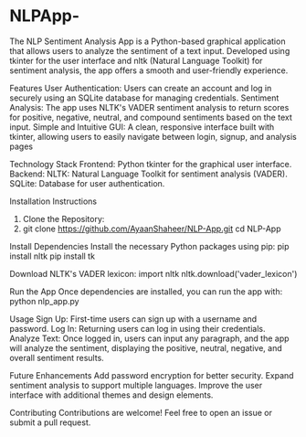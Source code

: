 # NLPApp-
The NLP Sentiment Analysis App is a Python-based graphical application that allows users to analyze the sentiment of a text input. Developed using tkinter for the user interface and nltk (Natural Language Toolkit) for sentiment analysis, the app offers a smooth and user-friendly experience.

Features
User Authentication: Users can create an account and log in securely using an SQLite database for managing credentials.
Sentiment Analysis: The app uses NLTK's VADER sentiment analysis to return scores for positive, negative, neutral, and compound sentiments based on the text input.
Simple and Intuitive GUI: A clean, responsive interface built with tkinter, allowing users to easily navigate between login, signup, and analysis pages

Technology Stack
Frontend: Python tkinter for the graphical user interface.
Backend:
NLTK: Natural Language Toolkit for sentiment analysis (VADER).
SQLite: Database for user authentication.

Installation Instructions
1. Clone the Repository:
2. git clone https://github.com/AyaanShaheer/NLP-App.git
cd NLP-App

Install Dependencies
Install the necessary Python packages using pip:
pip install nltk
pip install tk


Download NLTK's VADER lexicon:
import nltk
nltk.download('vader_lexicon')


 Run the App
Once dependencies are installed, you can run the app with:
python nlp_app.py

Usage
Sign Up: First-time users can sign up with a username and password.
Log In: Returning users can log in using their credentials.
Analyze Text: Once logged in, users can input any paragraph, and the app will analyze the sentiment, displaying the positive, neutral, negative, and overall sentiment results.

Future Enhancements
Add password encryption for better security.
Expand sentiment analysis to support multiple languages.
Improve the user interface with additional themes and design elements.


Contributing
Contributions are welcome! Feel free to open an issue or submit a pull request.

